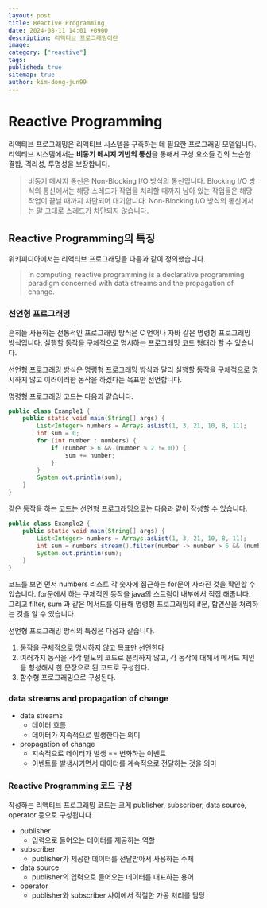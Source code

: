 ```yaml
---
layout: post
title: Reactive Programming
date: 2024-08-11 14:01 +0900
description: 리액티브 프로그래밍이란
image:
category: ["reactive"]
tags:
published: true
sitemap: true
author: kim-dong-jun99
---
```


# Reactive Programming

리액티브 프로그래밍은 리액티브 시스템을 구축하는 데 필요한 프로그래밍 모델입니다. 리액티브 시스템에서는 **비동기 메시지 기반의 통신**을 통해서 구성 요소들 간의 느슨한 결합, 격리성, 투명성을 보장합니다.

> 비동기 메시지 통신은 Non-Blocking I/O 방식의 통신입니다. Blocking I/O 방식의 통신에서는 해당 스레드가 작업을 처리할 때까지 남아 있는 작업들은 해당 작업이 끝날 때까지 차단되어 대기합니다. Non-Blocking I/O 방식의 통신에서는 말 그대로 스레드가 차단되지 않습니다.

## Reactive Programming의 특징

위키피디아에서는 리액티브 프로그래밍을 다음과 같이 정의했습니다.

> In computing, reactive programming is a declarative programming paradigm concerned with data streams and the propagation of change.

### 선언형 프로그래밍

흔히들 사용하는 전통적인 프로그래밍 방식은 C 언어나 자바 같은 명령형 프로그래밍 방식입니다. 실행할 동작을 구체적으로 명시하는 프로그래밍 코드 형태라 할 수 있습니다.

선언형 프로그래밍 방식은 명령형 프로그래밍 방식과 달리 실행할 동작을 구체적으로 명시하지 않고 이러이러한 동작을 하겠다는 목표만 선언합니다.

명령형 프로그래밍 코드는 다음과 같습니다.

```java
public class Example1 {
    public static void main(String[] args) {
        List<Integer> numbers = Arrays.asList(1, 3, 21, 10, 8, 11);
        int sum = 0;
        for (int number : numbers) {
            if (number > 6 && (number % 2 != 0)) {
                sum += number;
            }
        }
        System.out.println(sum);
    }
}
```

같은 동작을 하는 코드는 선언형 프로그래밍으로는 다음과 같이 작성할 수 있습니다.

```java
public class Example2 {
    public static void main(String[] args) {
        List<Integer> numbers = Arrays.asList(1, 3, 21, 10, 8, 11);
        int sum = numbers.stream().filter(number -> number > 6 && (number % 2 != 0)).mapToInt(number -> number).sum();
        System.out.println(sum);
    }
}
```

코드를 보면 먼저 numbers 리스트 각 숫자에 접근하는 for문이 사라진 것을 확인할 수 있습니다. for문에서 하는 구체적인 동작을 java의 스트림이 내부에서 직접 해줍니다.
그리고 filter, sum 과 같은 메서드를 이용해 명령형 프로그래밍의 if문, 합연산을 처리하는 것을 알 수 있습니다.

선언형 프로그래밍 방식의 특징은 다음과 같습니다.
1. 동작을 구체적으로 명시하지 않고 목표만 선언한다
2. 여러가지 동작을 각각 별도의 코드로 분리하지 않고, 각 동작에 대해서 메서드 체인을 형성해서 한 문장으로 된 코드로 구성한다.
3. 함수형 프로그래밍으로 구성된다.

### data streams and propagation of change

- data streams
    - 데이터 흐름
    - 데이터가 지속적으로 발생한다는 의미
- propagation of change
    - 지속적으로 데이터가 발생 == 변화하는 이벤트
    - 이벤트를 발생시키면서 데이터를 계속적으로 전달하는 것을 의미

### Reactive Programming 코드 구성
작성하는 리액티브 프로그래밍 코드는 크게 publisher, subscriber, data source, operator 등으로 구성됩니다.

- publisher
    - 입력으로 들어오는 데이터를 제공하는 역할
- subscriber
    - publisher가 제공한 데이터를 전달받아서 사용하는 주체
- data source
    - publisher의 입력으로 들어오는 데이터를 대표하는 용어
- operator
    - publisher와 subscriber 사이에서 적절한 가공 처리를 담당

